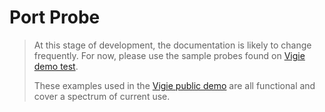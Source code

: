 # Port Probe


>At this stage of development, the documentation is likely to change frequently. For now, please use the sample probes found on [Vigie demo test](https://github.com/Vincoll/vigie-demo-test).
>
>These examples used in the [Vigie public demo](https://vigie.dev/demo) are all functional and cover a spectrum of current use.